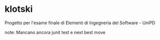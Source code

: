# klotski
Progetto per l'esame finale di Elementi di Ingegneria del Software - UniPD

note: Mancano ancora junit test e next best move
